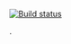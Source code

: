 [![Build status](https://ci.appveyor.com/api/projects/status/l9s55a0s2py68t43?svg=true)](https://ci.appveyor.com/project/MarinaMatvienko/postmanecho)

.